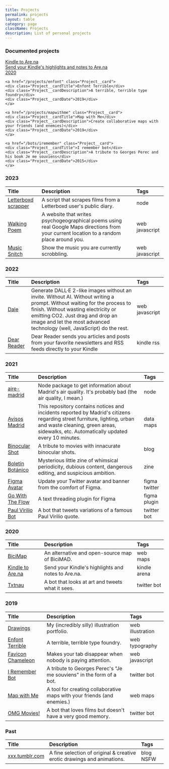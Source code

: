 ```yaml
---
title: Projects
permalink: projects
layout: table
category: page
className: Projects
description: List of personal projects
---
```


### Documented projects 

<div class="Project__cards">
    <a href="/projects/arena" class="Project__card">
    <div class="Project__cardTitle">Kindle to Are.na</div>
    <div class="Project__cardDescription">Send your Kindle's highlights and notes to Are.na</div>
    <div class="Project__cardDate">2020</div>
    </a>
    
    <a href="/projects/enfont" class="Project__card">
    <div class="Project__cardTitle">Enfont Terrible</div>
    <div class="Project__cardDescription">A terrible, terrible type foundry</div>
    <div class="Project__cardDate">2019</div>
    </a>
    
    <a href="/projects/mapwithme" class="Project__card">
    <div class="Project__cardTitle">Map with Me</div>
    <div class="Project__cardDescription">Create collaborative maps with your friends (and enemies)</div>
    <div class="Project__cardDate">2019</div>
    </a>
    
    <a href="/bots/iremember" class="Project__card">
    <div class="Project__cardTitle">I remember bot</div>
    <div class="Project__cardDescription">A tribute to Georges Perec and his book Je me souviens</div>
    <div class="Project__cardDate">2015</div>
    </a>
</div>

### 2023

| Title | Description | Tags |
|:-------|:-------|:---- |
|[Letterboxd scrapper](https://github.com/javierarce/letterboxd-scraper) | A script that scrapes films from a Letterboxd user's public diary. | <span class="tag">node</span> |
|[Walking Poem](https://walk.javier.computer) | A website that writes psychogeographical poems using real Google Maps directions from your current location to a random place around you. | <span class="tag">web</span> <span class="tag">javascript</span> |
|[Music Snitch](https://github.com/javierarce/music-snitch) | Show the music you are currently scrobbling. | <span class="tag">web</span> <span class="tag">javascript</span> |

### 2022

| Title | Description | Tags |
|:-------|:-------|:---- |
|[Dale](https://dale.javier.computer) | Generate DALL·E 2-like images without an invite. Without AI. Without writing a prompt. Without waiting for the process to finish. Without wasting electricity or emitting CO2. Just drag and drop an image and let the most advanced technology (well, JavaScript) do the rest. | <span class="tag">web</span> <span class="tag">javascript</span> |
|[Dear Reader](https://reader.javierarce.com)| Dear Reader sends you articles and posts from your favorite newsletters and RSS feeds directly to your Kindle | <span class="tag">kindle</span> <span class="tag">rss</span> |

### 2021

| Title | Description | Tags |
|:-------|:-------|:---- |
|[aire-madrid](https://github.com/javierarce/aire-madrid)| Node package to get information about Madrid's air quality. It's probably bad (the air quality, I mean.)| <span class="tag">node</span> |
|[Avisos Madrid](https://github.com/javierarce/avisos-madrid)| This repository contains notices and incidents reported by Madrid's citizens regarding street furniture, lighting, urban and waste cleaning, green areas, sidewalks, etc. Automatically updated every 10 minutes.| <span class="tag">data</span> <span class="tag">maps</span> |
|[Binocular Shot](https://binocularshot.tumblr.com)| A tribute to movies with innacurate binocular shots.| <span class="tag">blog</span> |
|[Boletín Botánico](/projects/boletin-botanico)| Mysterious little zine of whimsical periodicity, dubious content, dangerous editing, and suspicious ambition.| <span class="tag">zine</span> |
|[Figma Avatar](https://github.com/javierarce/figma-avatar)| Update your Twitter avatar and banner from the comfort of Figma.| <span class="tag">figma</span> <span class="tag">twitter</span> |
|[Go With The Flow](https://twitter.com/javier/status/1383022713179152385)| A text threading plugin for Figma | <span class="tag">figma</span> <span class="tag">plugin</span> |
|[Paul Virilio Bot](https://twitter.com/viriliobot)| A bot that tweets variations of a famous Paul Virilio quote.| <span class="tag">twitter</span> <span class="tag">bot</span> |

### 2020

| Title | Description | Tags | 
|:-------|:-------|:---- |
|[BiciMap](https://bicimap.javierarce.com/)| An alternative and open-source map of BiciMAD.| <span class="tag">web</span> <span class="tag">maps</span> | 
|[Kindle to Are.na](https://arena.javierarce.com/)| Send your Kindle's highlights and notes to Are.na.| <span class="tag">kindle</span> <span class="tag">arena</span> | 
|[Txtnau](https://twitter.com/txtnau)| A bot that looks at art and tweets what it sees.| <span class="tag">twitter</span> <span class="tag">bot</span> | 


### 2019 

| Title | Description | Tags | 
|:-------|:-------|:---- |
|[Drawings](https://drawings.javierarce.com)| My (incredibly silly) illustration portfolio.| <span class="tag">web</span> <span class="tag">illustration</span> | 
|[Enfont Terrible](https://enfont.javierarce.com)| A terrible, terrible type foundry.| <span class="tag">web</span> <span class="tag">typography</span> | 
|[Favicon Chameleon](https://github.com/javierarce/favicon-chameleon)| Makes your tab disappear when nobody is paying attention.| <span class="tag">web</span> <span class="tag">javascript</span> | 
|[I Remember Bot](https://twitter.com/irememberbot)| A tribute to Georges Perec's "Je me souviens" in the form of a bot.| <span class="tag">twitter</span> <span class="tag">bot</span> | 
|[Map with Me](https://map.javierarce.com)| A tool for creating collaborative maps with your friends (and enemies.)| <span class="tag">web</span> <span class="tag">maps</span> | 
|[OMG Movies!](https://twitter.com/omg_movies)| A bot that loves films but doesn't have a very good memory.| <span class="tag">twitter</span> <span class="tag">bot</span> | 

### Past

| Title | Description | Tags | 
|:-------|:-------|:---- |
|[xxx.tumblr.com](https://xxx.tumblr.com)| A fine selection of original & creative erotic drawings and animations.| <span class="tag">blog</span> <span class="tag">NSFW</span> |

